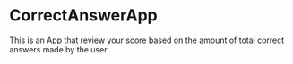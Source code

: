 # CorrectAnswerApp
This is an App that review your score based on the amount of total correct answers made by the user
